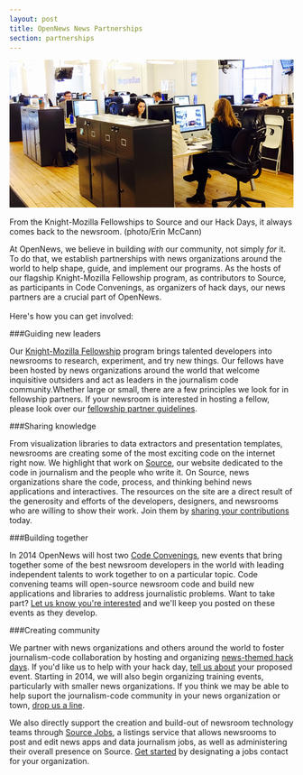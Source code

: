 ```yaml
---
layout: post
title: OpenNews News Partnerships
section: partnerships
---
```


<img src="/media/img/newspartner.png" class="topline">
<p class="caption">From the Knight-Mozilla Fellowships to Source and our Hack Days, it always comes back to the newsroom. (photo/Erin McCann)</p>

<p class="bodybig">At OpenNews, we believe in building <i>with</i> our community, not simply <i>for</i> it. To do that, we establish partnerships with news organizations around the world to help shape, guide, and implement our programs. As the hosts of our flagship Knight-Mozilla Fellowship program, as contributors to Source, as participants in Code Convenings, as organizers of hack days, our news partners are a crucial part of OpenNews. 
<br>
<br>
Here's how you can get involved:</p>

###Guiding new leaders

Our [Knight-Mozilla Fellowship](/fellowships) program brings talented developers into newsrooms to research, experiment, and try new things. Our fellows have been hosted by news organizations around the world that welcome inquisitive outsiders and act as leaders in the journalism code community.Whether large or small, there are a few principles we look for in fellowship partners. If your newsroom is interested in hosting a fellow, please look over our [fellowship partner guidelines](/partnerguidelines.html).

###Sharing knowledge

From visualization libraries to data extractors and presentation templates, newsrooms are creating some of the most exciting code on the internet right now. We highlight that work on [Source](http://source.opennews.org), our website dedicated to the code in journalism and the people who write it. On Source, news organizations share the code, process, and thinking behind news applications and interactives. The resources on the site are a direct result of the generosity and efforts of the developers, designers, and newsrooms who are willing to show their work. Join them by [sharing your contributions](https://source.opennews.org/en-US/contribute/) today.

###Building together

In 2014 OpenNews will host two [Code Convenings](/code.html), new events that bring together some of the best newsroom developers in the world with leading independent talents to work together to on a particular topic. Code convening teams will open-source newsroom code and build new applications and libraries to address journalistic problems. Want to take part? [Let us know you're interested](mailto:opennews@mozillafoundation.org?Subject=code%20convenings) and we'll keep you posted on these events as they develop.

###Creating community

We partner with news organizations and others around the world to foster journalism-code collaboration by hosting and organizing [news-themed hack days](/hackdays.html). If you'd like us to help with your hack day, [tell us about](https://sendto.mozilla.org/page/s/knight-mozilla-news-hack-day) your proposed event. Starting in 2014, we will also begin organizing training events, particularly with smaller news organizations. If you think we may be able to help suport the journalism-code community in your news organization or town, [drop us a line](mailto:opennews@mozillafoundation.org?Subject=training%20events).

We also directly support the creation and build-out of newsroom technology teams through [Source Jobs](http://source.opennews.org/jobs), a listings service that allows newsrooms to post and edit news apps and data journalism jobs, as well as administering their overall presence on Source. [Get started](https://source.opennews.org/en-US/jobs/#about-jobs) by designating a jobs contact for your organization.